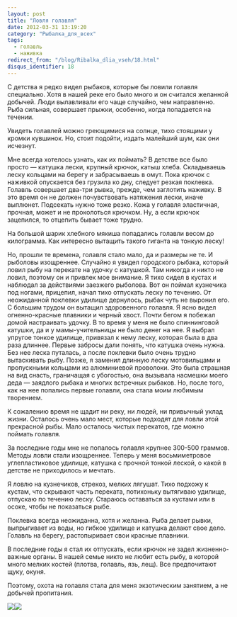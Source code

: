 ```yaml
---
layout: post
title: "Ловля голавля"
date: 2012-03-31 13:19:20
category: "Рыбалка_для_всех"
tags:
  - голавль
  - наживка
redirect_from: "/blog/Ribalka_dlia_vseh/18.html"
disqus_identifier: 18
---
```

С детства я редко видел рыбаков, которые бы ловили голавля специально.
Хотя в нашей реке его было много и он считался желанной добычей. Люди
вылавливали его чаще случайно, чем направленно. Рыба сильная, совершает
прыжки, особенно, когда попадается на течении.

Увидеть голавлей можно греющимися на солнце, тихо стоящими у кромки
кувшинок. Но, стоит подойти, издать малейший шум, как они исчезнут.

Мне всегда хотелось узнать, как их поймать? В детстве все было просто —
катушка лески, крупный крючок, катыш хлеба. Складываешь леску кольцами
на берегу и забрасываешь в омут. Пока крючок с наживкой опускается без
грузила ко дну, следует резкая поклевка. Голавль совершает два-три
рывка, прежде, чем заглотить наживку. В это время он не должен
почувствовать натяжения лески, иначе выплюнет. Подсекать нужно тоже
резко. Кожа у голавля эластичная, прочная, может и не проколоться
крючком. Ну, а если крючок зацепился, то отцепить бывает тоже трудно.

На большой шарик хлебного мякиша попадались голавли весом до килограмма.
Как интересно вытащить такого гиганта на тонкую леску!

Но, прошли те времена, голавля стало мало, да и размеры не те. И
рыболовы изощреннее. Случайно я увидел городского рыбака, который ловил
рыбу на перекате на удочку с катушкой. Там никогда и никто не ловил,
поэтому он и привлек мое внимание. Я тихо сидел в кустах и наблюдал за
действиями заезжего рыболова. Вот он поймал кузнечика под ногами,
прицепил, начал тихо отпускать леску по течению. От неожиданной поклевки
удилище дернулось, рыбак чуть не выронил его. С большим трудом он
вытащил здоровенного голавля. Я ясно видел огненно-красные плавники и
черный хвост. Почти бегом я побежал домой настраивать удочку. В то время
у меня не было спиннинговой катушки, да и у мамы-учительницы не было
денег на нее. Я выбрал упругое тонкое удилище, привязал к нему леску,
которая была в два раза длиннее. Первые забросы дали понять, что катушка
очень нужна. Без нее леска путалась, а после поклевки было очень трудно
вытаскивать рыбу. Позже, я заменил длинную леску мотовильцами и
пропускными кольцами из алюминиевой проволоки. Это была страшная на вид
снасть, граничащая с убогостью, она вызывала насмешки моего деда —
заядлого рыбака и многих встречных рыбаков. Но, после того, как на нее
попались первые голавли, она стала моим любимым творением.

К сожалению время не щадит ни реку, ни людей, ни привычный уклад жизни.
Осталось очень мало мест, которые подходят для ловли этой прекрасной
рыбы. Мало осталось чистых перекатов, где можно поймать голавля.

За последние годы мне не попалось голавля крупнее 300-500 граммов.
Методы ловли стали изощреннее. Теперь у меня восьмиметровое
углепластиковое удилище, катушка с прочной тонкой леской, о какой в
детстве не приходилось и мечтать.

Я ловлю на кузнечиков, стрекоз, мелких лягушат. Тихо подхожу к кустам,
что скрывают часть переката, потихоньку вытягиваю удилище, отпускаю по
течению леску. Стараюсь оставаться за кустами или в осоке, чтобы не
показаться рыбе.

Поклевка всегда неожиданна, хотя и желанна. Рыба делает рывки,
выпрыгивает из воды, но гибкое удилище и катушка делают свое дело.
Голавль на берегу, растопыривает свои красные плавники.

В последние годы я стал их отпускать, если крючок не задел
жизненно-важные органы. В нашей семье никто не любит есть рыбу, в
которой много мелких костей (плотва, голавль, язь, лещ). Все
предпочитают щуку, окуня.

Поэтому, охота на голавля стала для меня экзотическим занятием, а не
добычей пропитания.

![](http://fishingguru.ru/uploads/images/00/00/01/2012/03/31/efdbba.jpg)![](http://fishingguru.ru/uploads/images/00/00/01/2012/04/28/68c807.jpg)

